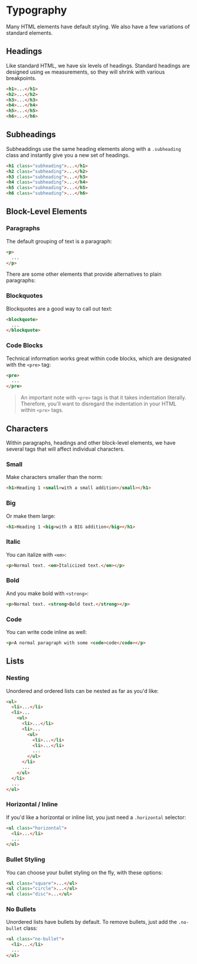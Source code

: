 # Typography

Many HTML elements have default styling. We also have a few variations of standard elements.

## Headings

Like standard HTML, we have six levels of headings. Standard headings are designed using `em` measurements, so they will shrink with various breakpoints.

```html
<h1>...</h1>
<h2>...</h2>
<h3>...</h3>
<h4>...</h4>
<h5>...</h5>
<h6>...</h6>
```

## Subheadings

Subheaddings use the same heading elements along with a `.subheading` class and instantly give you a new set of headings.

```html
<h1 class="subheading">...</h1>
<h2 class="subheading">...</h2>
<h3 class="subheading">...</h3>
<h4 class="subheading">...</h4>
<h5 class="subheading">...</h5>
<h6 class="subheading">...</h6>
```

## Block-Level Elements

### Paragraphs

The default grouping of text is a paragraph:

```html
<p>
  ...
</p>
```

There are some other elements that provide alternatives to plain paragraphs:

### Blockquotes

Blockquotes are a good way to call out text:

```html
<blockquote>
  ...
</blockquote>
```

### Code Blocks

Technical information works great within code blocks, which are designated with the `<pre>` tag:
  
```html
<pre>
  ...
</pre>
```

> An important note with `<pre>` tags is that it takes indentation literally. Therefore, you'll want to disregard the indentation in your HTML within `<pre>` tags.
  
## Characters

Within paragraphs, headings and other block-level elements, we have several tags that will affect individual characters.

### Small

Make characters smaller than the norm:

```html
<h1>Heading 1 <small>with a small addition</small></h1>
```

### Big

Or make them large:

```html
<h1>Heading 1 <big>with a BIG addition</big></h1>
```

### Italic

You can italize with `<em>`:
  
```html
<p>Normal text. <em>Italicized text.</em></p>
```

### Bold

And you make bold with `<strong>`:
  
```html
<p>Normal text. <strong>Bold text.</strong></p>
```

### Code

You can write code inline as well:

```html
<p>A normal paragraph with some <code>code</code></p>
```

## Lists

### Nesting

Unordered and ordered lists can be nested as far as you'd like:

```html
<ul>
  <li>...</li>
  <li>...
    <ul>
      <li>...</li>
      <li>...
        <ul>
          <li>...</li>
          <li>...</li>
          ...
        </ul>
      </li>
      ...
    </ul>
  </li>
  ...
</ul>
```

### Horizontal / Inline

If you'd like a horizontal or inline list, you just need a `.horizontal` selector:

```html
<ul class="horizontal">
  <li>...</li>
  ...
</ul>
```

### Bullet Styling

You can choose your bullet styling on the fly, with these options:

```html
<ul class="square">...</ul>
<ul class="circle">...</ul>
<ul class="disc">...</ul>
```

### No Bullets

Unordered lists have bullets by default. To remove bullets, just add the `.no-bullet` class:

```html
<ul class="no-bullet">
  <li>...</li>
  ...
</ul>
```